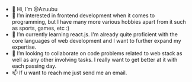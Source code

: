 - 👋 Hi, I’m @Azuubu
- 👀 I’m interested in frontend development when it comes to programming, but I have many more various hobbies apart from it such as sports, games, etc :) 
- 🌱 I’m currently learning react.js. I'm already quite proficient with the core languages of web development and I want to further expand my expertise.
- 💞️ I’m looking to collaborate on code problems related to web stack as well as any other involving tasks. I really want to get better at it with each passing day.
- 📫 If u want to reach me just send me an email.

<!---
Azuubu/Azuubu is a ✨ special ✨ repository because its `README.md` (this file) appears on your GitHub profile.
You can click the Preview link to take a look at your changes.
--->
